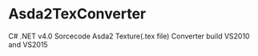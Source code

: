 # Asda2TexConverter
C# .NET v4.0 Sorcecode Asda2 Texture(.tex file) Converter
build VS2010 and VS2015
